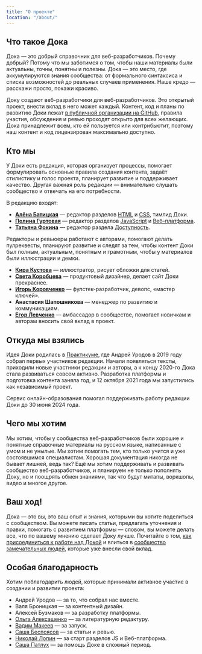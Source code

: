 ```yaml
---
title: "О проекте"
location: "/about/"
---
```


## Что такое Дока

Дока — это добрый справочник для веб-разработчиков. Почему добрый? Потому что мы заботимся о том, чтобы наши материалы были актуальны, точны, понятны и полезны. Дока — это место, где аккумулируются знания сообщества: от формального синтаксиса и списка возможностей до реальных случаев применения. Наше кредо — расскажи просто, покажи красиво.

Доку создают веб-разработчики для веб-разработчиков. Это открытый проект, внести вклад в него может каждый. Контент, код и планы по развитию Доки лежат [в публичной организации на GitHub](https://github.com/doka-guide/), правила участия, обсуждения и ревью проходят открыто для всех желающих. Дока принадлежит всем, кто ей пользуется или контрибьютит, поэтому наш контент и код лицензирован максимально доступно.

## Кто мы

У Доки есть редакция, которая организует процессы, помогает формулировать основные правила создания контента, задаёт стилистику и голос проекта, планирует развитие и поддерживает качество. Другая важная роль редакции — внимательно слушать сообщество и отвечать на его потребности.

В редакцию входят:

- **<!-- yaspeller ignore:start -->[Алёна Батицкая](/people/solarrust/)<!-- yaspeller ignore:end -->** — редактор разделов [HTML](/html/) и [CSS](/css/), тимлид Доки.
- **<!-- yaspeller ignore:start -->[Полина Гуртовая](/people/hellsquirrel/)<!-- yaspeller ignore:end -->** — редактор разделов [JavaScript](/js/) и [Веб-платформа](/tools/).
- **<!-- yaspeller ignore:start -->[Татьяна Фокина](/people/tatianafokina/)<!-- yaspeller ignore:end -->** — редактор раздела [Доступность](/a11y/).

Редакторы и ревьюеры работают с авторами, помогают делать пулреквесты, планируют развитие и следят за тем, чтобы контент Доки был полным, актуальным, понятным и грамотным, чтобы у материалов были иллюстрации и демки.

- **<!-- yaspeller ignore:start -->[Кира Кустова](/people/kirakusto/)<!-- yaspeller ignore:end -->** — иллюстратор, рисует обложки для статей.
- **<!-- yaspeller ignore:start -->[Света Коробцева](/people/skorobaeus/)<!-- yaspeller ignore:end -->** — продуктовый дизайнер, делает сайт Доки прекраснее.
- **<!-- yaspeller ignore:start -->[Игорь Коровченко](/people/igsekor/)<!-- yaspeller ignore:end -->** — фулстек-разработчик, девопс, «мастер ключей».
- **<!-- yaspeller ignore:start -->Анастасия Шапошникова<!-- yaspeller ignore:end -->** — менеджер по развитию и коммуникациям.
- **<!-- yaspeller ignore:start -->[Егор Левченко](/people/furtivite/)<!-- yaspeller ignore:end -->** — амбассадор в сообществе, помогает новичкам и авторам вносить свой вклад в проект.

## Откуда мы взялись

Идея Доки родилась в [Практикуме](https://practicum.yandex.ru/promo/courses/programming-reskilling/?utm_source=pr&utm_medium=content&utm_campaign=pr_content_programming-reskilling_doka?utm_content=about-partnership), где <!-- yaspeller ignore:start -->Андрей Уродов<!-- yaspeller ignore:end --> в 2019 году собрал первых участников редакции. Начали появляться тексты, приходили новые участники редакции и авторы, а к концу 2020-го Дока стала развиваться совсем активно. Разработка платформы и подготовка контента заняла год, и 12 октября 2021 года мы запустились как независимый проект.

Cервис онлайн-образования помогал поддерживать работу редакции Доки до 30 июня 2024 года.

## Чего мы хотим

Мы хотим, чтобы у сообщества веб-разработчиков были хорошие и понятные справочные материалы на русском языке, написанные с умом и не унылые. Мы хотим помогать тем, кто только учится и уже состоявшимся специалистам. Хорошая документация никогда не бывает лишней, ведь так? Ещё мы хотим поддерживать и развивать сообщество веб-разработчиков, и планируем не только пополнять Доку, но и поощрять обмен знаниями, так что будут митапы, воркшопы, видео и многое другое.

## Ваш ход!

Дока — это вы, это ваш опыт и знания, которыми вы хотите поделиться с сообществом. Вы можете писать статьи, предлагать уточнения и правки, помогать с развитием платформы — словом, вы можете делать все, что по вашему мнению сделает Доку лучше. Почитайте о том, [как присоединиться к работе над Докой](https://github.com/doka-guide/content/blob/main/docs/contributing.md) и влиться в [сообщество замечательных людей](/people/), которые уже внесли свой вклад.

## Особая благодарность

Хотим поблагодарить людей, которые принимали активное участие в создании и развитии проекта:

- <!-- yaspeller ignore:start -->Андрей Уродов<!-- yaspeller ignore:end --> — за то, что собрал нас вместе.
- <!-- yaspeller ignore:start -->Валя Броницкая<!-- yaspeller ignore:end --> — за контентный дизайн.
- <!-- yaspeller ignore:start -->Алексей Бузмаков<!-- yaspeller ignore:end --> — за разработку платформы.
- [<!-- yaspeller ignore:start -->Ольга Алексашенко<!-- yaspeller ignore:end -->](/people/tachisis/) — за литературную редактуру.
- [<!-- yaspeller ignore:start -->Вадим Макеев<!-- yaspeller ignore:end -->](/people/pepelsbey/) — за запуск.
- [<!-- yaspeller ignore:start -->Саша Беспоясов<!-- yaspeller ignore:end -->](/people/bespoyasov/) — за статьи и ревью.
- [<!-- yaspeller ignore:start -->Николай Лопин<!-- yaspeller ignore:end -->](/people/nlopin/) — за старт разделов JS и Веб-платформа.
- [<!-- yaspeller ignore:start -->Саша Патлух<!-- yaspeller ignore:end -->](/people/pa7lux/) — за помощь Доке в сложный период.
